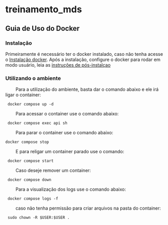 # treinamento_mds

## Guia de Uso do Docker

### Instalação
Primeiramente é necessário ter o docker instalado, caso não tenha acesse o [Instalação docker](https://docs.docker.com/engine/installation/linux/docker-ce/). Após a instalação, configure o docker para rodar em modo usuário, leia as [instruções de pós-instalçao](https://docs.docker.com/engine/install/linux-postinstall/)

### Utilizando o ambiente

 &emsp;&emsp; Para a utilização do ambiente, basta dar o comando abaixo e ele irá ligar o container:
 
 ```terminal
  docker compose up -d
 ```

 &emsp;&emsp; Para acessar o container use o comando abaixo:
 ```terminal
  docker compose exec api sh
 ```

 &emsp;&emsp; Para parar o container use o comando abaixo:
 
  ```terminal
  docker compose stop
 ```
 &emsp;&emsp; E para religar um container parado use o comando: 
 
 ```terminal
  docker compose start
 ```

 &emsp;&emsp; Caso deseje remover um container:
 ```terminal
  docker compose down
 ```

  &emsp;&emsp; Para a visualização dos logs use o comando abaixo:
 ```terminal
  docker compose logs -f
 ```

   &emsp;&emsp; caso não tenha permissão para criar arquivos na pasta do container:
 ```terminal
  sudo chown -R $USER:$USER .
 ```